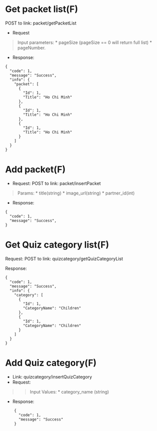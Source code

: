 # Get packet list(F) #
POST to link: packet/getPacketList
  * Request
> Input parameters:
    * pageSize (pageSize == 0 will return full list)
    * pageNumber.
  * Response:
```
{
  "code": 1,
  "message": "Success",
  "info": {
    "packet": [
      {
        "Id": 1,
        "Title": "Ho Chi Minh"
      },
      {
        "Id": 1,
        "Title": "Ho Chi Minh"
      },
      {
        "Id": 1,
        "Title": "Ho Chi Minh"
      }
    ]
  }
}
```

# Add packet(F) #
  * Request: POST to link: packet/insertPacket
> Params:
    * title(string)
    * image\_url(string)
    * partner\_id(int)
  * Response:
```
{
  "code": 1,
  "message": "Success",
}
```

# Get Quiz category list(F) #
Request: POST to link: quizcategory/getQuizCategoryList

Response:
```
{
  "code": 1,
  "message": "Success",
  "info": {
    "category": [
      {
        "Id": 1,
        "CategoryName": "Children"
      },
      {
        "Id": 1,
        "CategoryName": "Children"
      }
    ]
  }
}
```


# Add Quiz category(F) #
  * Link: quizcategory/insertQuizCategory
  * Request:
> > Input Values:
      * category\_name (string)
  * Response:
```
    {
      "code": 1,
      "message": "Success"
    }
```